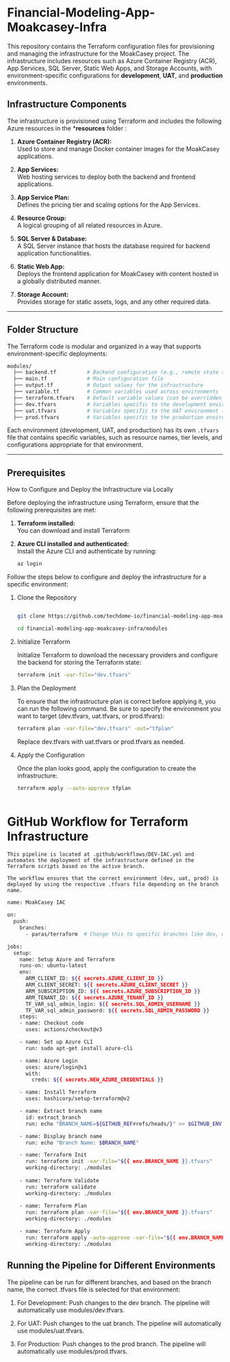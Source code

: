 # Financial-Modeling-App-Moakcasey-Infra


This repository contains the Terraform configuration files for provisioning and managing the infrastructure for the MoakCasey project. The infrastructure includes resources such as Azure Container Registry (ACR), App Services, SQL Server, Static Web Apps, and Storage Accounts, with environment-specific configurations for **development**, **UAT**, and **production** environments.

## Infrastructure Components

The infrastructure is provisioned using Terraform and includes the following Azure resources in the ***resources** folder :

1. **Azure Container Registry (ACR):**  
   Used to store and manage Docker container images for the MoakCasey applications.
   
2. **App Services:**  
   Web hosting services to deploy both the backend and frontend applications.

3. **App Service Plan:**  
   Defines the pricing tier and scaling options for the App Services.

4. **Resource Group:**  
   A logical grouping of all related resources in Azure.

5. **SQL Server & Database:**  
   A SQL Server instance that hosts the database required for backend application functionalities.

6. **Static Web App:**  
   Deploys the frontend application for MoakCasey with content hosted in a globally distributed manner.

7. **Storage Account:**  
   Provides storage for static assets, logs, and any other required data.

---

## Folder Structure

The Terraform code is modular and organized in a way that supports environment-specific deployments:

```bash
modules/
  ├── backend.tf          # Backend configuration (e.g., remote state storage)
  ├── main.tf             # Main configuration file
  ├── output.tf           # Output values for the infrastructure
  ├── variable.tf         # Common variables used across environments
  ├── terraform.tfvars    # Default variable values (can be overridden by environment-specific .tfvars files)
  ├── dev.tfvars          # Variables specific to the development environment (basic/free tier resources)
  ├── uat.tfvars          # Variables specific to the UAT environment (mid-tier resources)
  ├── prod.tfvars         # Variables specific to the production environment (advanced resources)

```


Each environment (development, UAT, and production) has its own `.tfvars` file that contains specific variables, such as resource names, tier levels, and configurations appropriate for that environment.

---

## Prerequisites

How to Configure and Deploy the Infrastructure via Locally

Before deploying the infrastructure using Terraform, ensure that the following prerequisites are met:

1. **Terraform installed:**  
   You can download and install Terraform

2. **Azure CLI installed and authenticated:**  
   Install the Azure CLI and authenticate by running:

   ```bash
   az login

Follow the steps below to configure and deploy the infrastructure for a specific environment:

1. Clone the Repository

    ```bash

    git clone https://github.com/techdome-io/financial-modeling-app-moakcasey-infra.git

    cd financial-modeling-app-moakcasey-infra/modules

2. Initialize Terraform

    Initialize Terraform to download the necessary providers and configure the backend for storing the Terraform state:

    ```bash
    terraform init -var-file="dev.tfvars"

3. Plan the Deployment

    To ensure that the infrastructure plan is correct before applying it, you can run the following command. Be sure to specify the environment you want to target (dev.tfvars, uat.tfvars, or prod.tfvars):

    ```bash
    terraform plan -var-file="dev.tfvars" -out="tfplan"
    ```

    Replace dev.tfvars with uat.tfvars or prod.tfvars as needed.

4. Apply the Configuration

    Once the plan looks good, apply the configuration to create the infrastructure:

    ```bash
    terraform apply --auto-approve tfplan



# GitHub Workflow for Terraform Infrastructure

    This pipeline is located at .github/workflows/DEV-IAC.yml and automates the deployment of the infrastructure defined in the Terraform scripts based on the active branch.

    The workflow ensures that the correct environment (dev, uat, prod) is deployed by using the respective .tfvars file depending on the branch name.

```bash
name: MoakCasey IAC

on:
  push:
    branches:
      - paras/terraform  # Change this to specific branches like dev, uat, prod

jobs:
  setup:
    name: Setup Azure and Terraform
    runs-on: ubuntu-latest
    env:
      ARM_CLIENT_ID: ${{ secrets.AZURE_CLIENT_ID }}
      ARM_CLIENT_SECRET: ${{ secrets.AZURE_CLIENT_SECRET }}
      ARM_SUBSCRIPTION_ID: ${{ secrets.AZURE_SUBSCRIPTION_ID }}
      ARM_TENANT_ID: ${{ secrets.AZURE_TENANT_ID }}
      TF_VAR_sql_admin_login: ${{ secrets.SQL_ADMIN_USERNAME }}
      TF_VAR_sql_admin_password: ${{ secrets.SQL_ADMIN_PASSWORD }}
    steps:
    - name: Checkout code
      uses: actions/checkout@v3

    - name: Set up Azure CLI
      run: sudo apt-get install azure-cli

    - name: Azure Login
      uses: azure/login@v1
      with:
        creds: ${{ secrets.NEW_AZURE_CREDENTIALS }}

    - name: Install Terraform
      uses: hashicorp/setup-terraform@v2

    - name: Extract branch name
      id: extract_branch
      run: echo "BRANCH_NAME=${GITHUB_REF#refs/heads/}" >> $GITHUB_ENV

    - name: Display branch name
      run: echo "Branch Name: $BRANCH_NAME"

    - name: Terraform Init
      run: terraform init -var-file="${{ env.BRANCH_NAME }}.tfvars"
      working-directory: ./modules
    
    - name: Terraform Validate
      run: terraform validate
      working-directory: ./modules
    
    - name: Terraform Plan
      run: terraform plan -var-file="${{ env.BRANCH_NAME }}.tfvars"
      working-directory: ./modules

    - name: Terraform Apply
      run: terraform apply -auto-approve -var-file="${{ env.BRANCH_NAME }}.tfvars"
      working-directory: ./modules

```

## Running the Pipeline for Different Environments

The pipeline can be run for different branches, and based on the branch name, the correct .tfvars file is selected for that environment:

1. For Development: Push changes to the dev branch.
    The pipeline will automatically use modules/dev.tfvars.

2. For UAT: Push changes to the uat branch.
    The pipeline will automatically use modules/uat.tfvars.

3. For Production: Push changes to the prod branch.
    The pipeline will automatically use modules/prod.tfvars.
